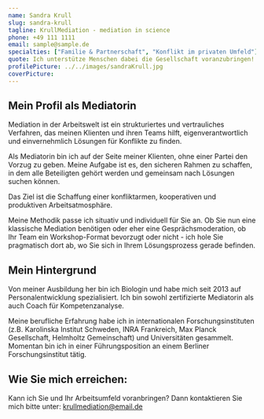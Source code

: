 ```yaml
---
name: Sandra Krull
slug: sandra-krull
tagline: KrullMediation - mediation in science
phone: +49 111 1111
email: sample@sample.de
specialties: ["Familie & Partnerschaft", "Konflikt im privaten Umfeld"]
quote: Ich unterstütze Menschen dabei die Gesellschaft voranzubringen!
profilePicture: ../../images/sandraKrull.jpg
coverPicture: 
---
```


## Mein Profil als Mediatorin

Mediation in der Arbeitswelt ist ein strukturiertes und vertrauliches Verfahren, das meinen Klienten und ihren Teams hilft, eigenverantwortlich und einvernehmlich Lösungen für Konflikte zu finden. 

Als Mediatorin bin ich auf der Seite meiner Klienten, ohne einer Partei den Vorzug zu geben. Meine Aufgabe ist es, den sicheren Rahmen zu schaffen, in dem alle Beteiligten gehört werden und gemeinsam nach Lösungen suchen können.

Das Ziel ist die Schaffung einer konfliktarmen, kooperativen und produktiven Arbeitsatmosphäre.

Meine Methodik passe ich situativ und individuell für Sie an. Ob Sie nun eine klassische Mediation benötigen oder eher eine Gesprächsmoderation, ob Ihr Team ein Workshop-Format bevorzugt oder nicht - ich hole Sie pragmatisch dort ab, wo Sie sich in Ihrem Lösungsprozess gerade befinden.

## Mein Hintergrund

Von meiner Ausbildung her bin ich Biologin und habe mich seit 2013 auf Personalentwicklung spezialisiert. Ich bin sowohl zertifizierte Mediatorin als auch Coach für Kompetenzanalyse. 

Meine berufliche Erfahrung habe ich in internationalen Forschungsinstituten (z.B. Karolinska Institut Schweden, INRA Frankreich, Max Planck Gesellschaft, Helmholtz Gemeinschaft) und Universitäten gesammelt. Momentan bin ich in einer Führungsposition an einem Berliner Forschungsinstitut tätig.

## Wie Sie mich erreichen: 

Kann ich Sie und Ihr Arbeitsumfeld voranbringen? 
Dann kontaktieren Sie mich bitte unter: krullmediation@email.de
